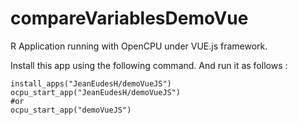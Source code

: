 # compareVariablesDemoVue

R Application running with OpenCPU under VUE.js framework.


Install this app using the following command. And run it as follows :
```
install_apps("JeanEudesH/demoVueJS")
ocpu_start_app("JeanEudesH/demoVueJS")
#or
ocpu_start_app("demoVueJS")
```
